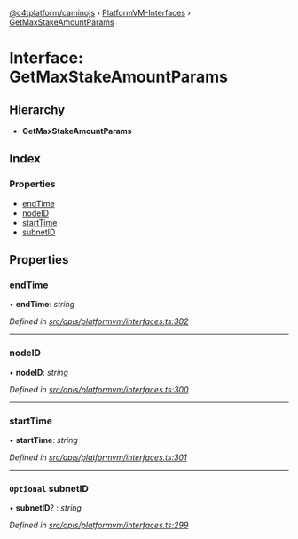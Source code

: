 [@c4tplatform/caminojs](../api.md) › [PlatformVM-Interfaces](../modules/platformvm_interfaces.md) › [GetMaxStakeAmountParams](platformvm_interfaces.getmaxstakeamountparams.md)

# Interface: GetMaxStakeAmountParams

## Hierarchy

* **GetMaxStakeAmountParams**

## Index

### Properties

* [endTime](platformvm_interfaces.getmaxstakeamountparams.md#endtime)
* [nodeID](platformvm_interfaces.getmaxstakeamountparams.md#nodeid)
* [startTime](platformvm_interfaces.getmaxstakeamountparams.md#starttime)
* [subnetID](platformvm_interfaces.getmaxstakeamountparams.md#optional-subnetid)

## Properties

###  endTime

• **endTime**: *string*

*Defined in [src/apis/platformvm/interfaces.ts:302](https://github.com/chain4travel/caminojs/blob/ac57b5af/src/apis/platformvm/interfaces.ts#L302)*

___

###  nodeID

• **nodeID**: *string*

*Defined in [src/apis/platformvm/interfaces.ts:300](https://github.com/chain4travel/caminojs/blob/ac57b5af/src/apis/platformvm/interfaces.ts#L300)*

___

###  startTime

• **startTime**: *string*

*Defined in [src/apis/platformvm/interfaces.ts:301](https://github.com/chain4travel/caminojs/blob/ac57b5af/src/apis/platformvm/interfaces.ts#L301)*

___

### `Optional` subnetID

• **subnetID**? : *string*

*Defined in [src/apis/platformvm/interfaces.ts:299](https://github.com/chain4travel/caminojs/blob/ac57b5af/src/apis/platformvm/interfaces.ts#L299)*
